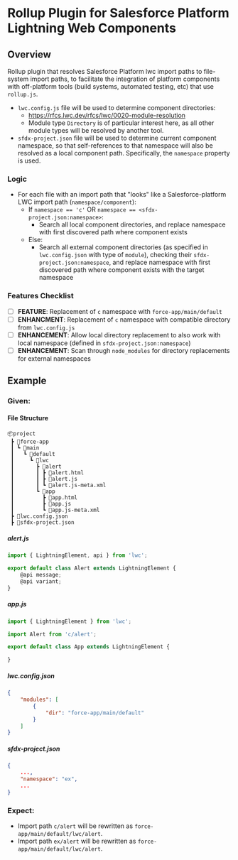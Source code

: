 # Rollup Plugin for Salesforce Platform Lightning Web Components
## Overview
Rollup plugin that resolves Salesforce Platform lwc import paths to file-system import paths, to facilitate the integration of platform components with off-platform tools (build systems, automated testing, etc) that use `rollup.js`.

* `lwc.config.js` file will be used to determine component directories:
  * https://rfcs.lwc.dev/rfcs/lwc/0020-module-resolution
  * Module type `Directory` is of particular interest here, as all other module types will be resolved by another tool.
* `sfdx-project.json` file will be used to determine current component namespace, so that self-references to that namespace will also be resolved as a local component path. Specifically, the `namespace` property is used.

### Logic
* For each file with an import path that "looks" like a Salesforce-platform LWC import path (`namespace/component`):
  * If `namespace == 'c'` OR `namespace == <sfdx-project.json:namespace>`:
    * Search all local component directories, and replace namespace with first discovered path where component exists
  * Else:
    * Search all external component directories (as specified in `lwc.config.json` with type of `module`), checking their `sfdx-project.json:namespace`, and replace namespace with first discovered path where component exists with the target namespace

### Features Checklist
- [ ] **FEATURE**: Replacement of `c` namespace with `force-app/main/default`
- [ ] **ENHANCMENT**: Replacement of `c` namespace with compatible directory from `lwc.config.js`
- [ ] **ENHANCEMENT**: Allow local directory replacement to also work with local namespace (defined in `sfdx-project.json:namespace`)
- [ ] **ENHANCEMENT**: Scan through `node_modules` for directory replacements for external namespaces

## Example
### Given:
#### File Structure
```
📦project
 ┣ 📂force-app
 ┃ ┗ 📂main
 ┃   ┗ 📂default
 ┃     ┗ 📂lwc
 ┃       ┣ 📂alert
 ┃       ┃ ┣ 📜alert.html
 ┃       ┃ ┣ 📜alert.js
 ┃       ┃ ┗ 📜alert.js-meta.xml
 ┃       ┗ 📂app
 ┃         ┣ 📜app.html
 ┃         ┣ 📜app.js
 ┃         ┗ 📜app.js-meta.xml
 ┣ 📜lwc.config.json
 ┣ 📜sfdx-project.json
```
##### alert.js
```javascript
import { LightningElement, api } from 'lwc';

export default class Alert extends LightningElement {
    @api message;
    @api variant;
}
```
##### app.js
```javascript
import { LightningElement } from 'lwc';

import Alert from 'c/alert';

export default class App extends LightningElement {

}
```
##### lwc.config.json
```json
{
    "modules": [
        {
            "dir": "force-app/main/default"
        }
    ]
}
```
##### sfdx-project.json
```json
{
    ...,
    "namespace": "ex",
    ...
}
```
### Expect:
* Import path `c/alert` will be rewritten as `force-app/main/default/lwc/alert`.
* Import path `ex/alert` will be rewritten as `force-app/main/default/lwc/alert`.